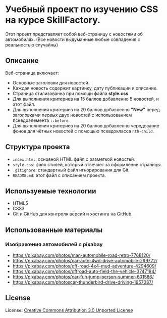 # Учебный проект по изучению CSS на курсе SkillFactory.

Этот проект представляет собой веб-страницу с новостями об автомобилях. (Все новости выдуманные любые совпадения с реальностью случайны)

## Описание

Веб-страница включает:
- Основные заголовки для новостей.
- Каждая новость содержит картинку, дату публикации и описание.
- Страница стилизованна при помощи файла **style.css**
- Для выполнения критериев на 15 баллов добавленно 5 новостей, и этот файл.
- Для выполнения критериев на 20 баллов добавленно **"New"** перед заголовками первых двух новостей с использованием псевдоэлемента `::before`.
- Для выполнения критериев на 20 баллов добавленно чередование фонов для чётных новостей с помощью псевдокласса `nth-child`.

## Структура проекта

- `index.html`: основной HTML файл с разметкой новостей.
- `style.css`: файл стилей, который отвечает за оформление страницы.
- `.gitignore`: стандартный файл игнорирования для Git.
- `README.md`: этот файл с описанием проекта.

## Используемые технологии

- HTML5
- CSS3
- Git и GitHub для контроля версий и хостинга на GitHub.


## Использованные материалы

### Изображения автомобилей с pixabay

- https://pixabay.com/photos/man-automobile-road-retro-7768120/
- https://pixabay.com/photos/car-auto-4wd-drive-automobile-299772/
- https://pixabay.com/photos/off-road-4x4-mud-adventure-4294609/
- https://pixabay.com/photos/offroad-auto-field-the-vehicle-3747184/
- https://pixabay.com/photos/car-fun-jump-person-summer-601586/
- https://pixabay.com/photoscar-thunderbird-drive-driving-1957037/

## License
License: [Creative Commons Attribution 3.0 Unported License](https://creativecommons.org/licenses/by/3.0/deed.en)


